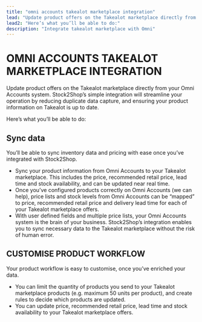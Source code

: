```yaml
---
title: "omni accounts takealot marketplace integration"
lead: "Update product offers on the Takealot marketplace directly from your Omni Accounts system. Stock2Shop’s simple integration will streamline your operation by reducing duplicate data capture, and ensuring your product information on Takealot is up to date."
lead2: "Here’s what you’ll be able to do:"
description: "Integrate takealot marketplace with Omni"
---
```


OMNI ACCOUNTS TAKEALOT MARKETPLACE INTEGRATION
==============================================

Update product offers on the Takealot marketplace directly from your Omni Accounts system. Stock2Shop’s simple integration will streamline your operation by reducing duplicate data capture, and ensuring your product information on Takealot is up to date.  
  
Here’s what you’ll be able to do:

Sync data
---------

You’ll be able to sync inventory data and pricing with ease once you’ve integrated with Stock2Shop.

*   Sync your product information from Omni Accounts to your Takealot marketplace. This includes the price, recommended retail price, lead time and stock availability, and can be updated near real time.
*   Once you’ve configured products correctly on Omni Accounts (we can help), price lists and stock levels from Omni Accounts can be “mapped” to price, recommended retail price and delivery lead time for each of your Takealot marketplace offers.
*   With user defined fields and multiple price lists, your Omni Accounts system is the brain of your business. Stock2Shop’s integration enables you to sync necessary data to the Takealot marketplace without the risk of human error.

CUSTOMISE PRODUCT WORKFLOW
--------------------------

Your product workflow is easy to customise, once you’ve enriched your data.

*   You can limit the quantity of products you send to your Takealot marketplace products (e.g. maximum 50 units per product), and create rules to decide which products are updated.
*   You can update price, recommended retail price, lead time and stock availability to your Takealot marketplace offers.